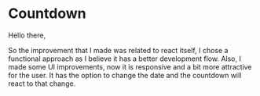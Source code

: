# Countdown

Hello there,

So the improvement that I made was related to react itself, I chose a functional approach as I believe it has a better development flow. Also, I made some UI improvements, now it is responsive and a bit more attractive for the user. It has the option to change the date and the countdown will react to that change.

